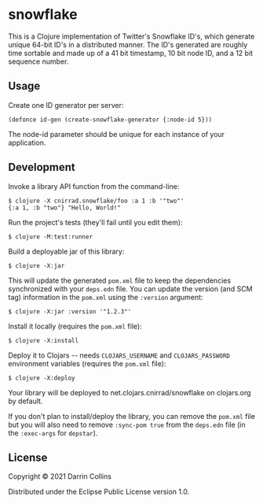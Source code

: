# snowflake

This is a Clojure implementation of Twitter's Snowflake ID's, which generate unique 64-bit ID's in a distributed manner.
The ID's generated are roughly time sortable and made up of a 41 bit timestamp, 10 bit node ID, and a 12 bit sequence number.

## Usage

Create one ID generator per server:

    (defonce id-gen (create-snowflake-generator {:node-id 5}))

The node-id parameter should be unique for each instance of your application.

## Development

Invoke a library API function from the command-line:

    $ clojure -X cnirrad.snowflake/foo :a 1 :b '"two"'
    {:a 1, :b "two"} "Hello, World!"

Run the project's tests (they'll fail until you edit them):

    $ clojure -M:test:runner

Build a deployable jar of this library:

    $ clojure -X:jar

This will update the generated `pom.xml` file to keep the dependencies synchronized with
your `deps.edn` file. You can update the version (and SCM tag) information in the `pom.xml` using the
`:version` argument:

    $ clojure -X:jar :version '"1.2.3"'

Install it locally (requires the `pom.xml` file):

    $ clojure -X:install

Deploy it to Clojars -- needs `CLOJARS_USERNAME` and `CLOJARS_PASSWORD` environment
variables (requires the `pom.xml` file):

    $ clojure -X:deploy

Your library will be deployed to net.clojars.cnirrad/snowflake on clojars.org by default.

If you don't plan to install/deploy the library, you can remove the
`pom.xml` file but you will also need to remove `:sync-pom true` from the `deps.edn`
file (in the `:exec-args` for `depstar`).

## License

Copyright © 2021 Darrin Collins

Distributed under the Eclipse Public License version 1.0.
